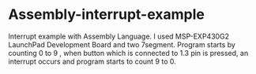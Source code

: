 # Assembly-interrupt-example

Interrupt example with Assembly Language. I used MSP-EXP430G2 LaunchPad Development Board and two 7segment. Program starts by counting 0 to 9 , when button which is connected to 1.3 pin is pressed, an interrupt occurs and program starts to count 9 to 0.
